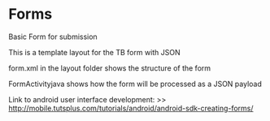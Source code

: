 Forms
=====

Basic Form for submission

This is a template layout for the TB form with JSON

form.xml in the layout folder shows the structure of the form

FormActivityjava shows how the form will be processed as a JSON payload

Link to android user interface development: >> http://mobile.tutsplus.com/tutorials/android/android-sdk-creating-forms/
